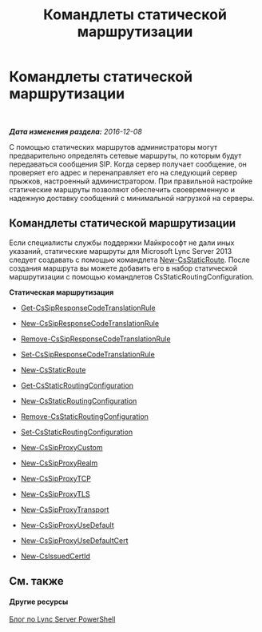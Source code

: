 ﻿---
title: Командлеты статической маршрутизации
TOCTitle: Командлеты статической маршрутизации
ms:assetid: 71d5e0cd-8412-4383-818a-95b851a4da4b
ms:mtpsurl: https://technet.microsoft.com/ru-ru/library/Gg416492(v=OCS.15)
ms:contentKeyID: 49310145
ms.date: 12/10/2016
mtps_version: v=OCS.15
ms.translationtype: HT
---

# Командлеты статической маршрутизации

 

_**Дата изменения раздела:** 2016-12-08_

С помощью статических маршрутов администраторы могут предварительно определять сетевые маршруты, по которым будут передаваться сообщения SIP. Когда сервер получает сообщение, он проверяет его адрес и перенаправляет его на следующий сервер прыжков, настроенный администратором. При правильной настройке статические маршруты позволяют обеспечить своевременную и надежную доставку сообщений с минимальной нагрузкой на серверы.

## Командлеты статической маршрутизации

Если специалисты службы поддержки Майкрософт не дали иных указаний, статические маршруты для Microsoft Lync Server 2013 следует создавать с помощью командлета [New-CsStaticRoute](new-csstaticroute.md). После создания маршрута вы можете добавить его в набор статической маршрутизации с помощью командлетов CsStaticRoutingConfiguration.

**Статическая маршрутизация**

  -   
    [Get-CsSipResponseCodeTranslationRule](get-cssipresponsecodetranslationrule.md)

  -   
    [New-CsSipResponseCodeTranslationRule](new-cssipresponsecodetranslationrule.md)

  -   
    [Remove-CsSipResponseCodeTranslationRule](remove-cssipresponsecodetranslationrule.md)

  -   
    [Set-CsSipResponseCodeTranslationRule](set-cssipresponsecodetranslationrule.md)

  -   
    [New-CsStaticRoute](new-csstaticroute.md)

  -   
    [Get-CsStaticRoutingConfiguration](get-csstaticroutingconfiguration.md)

  -   
    [New-CsStaticRoutingConfiguration](new-csstaticroutingconfiguration.md)

  -   
    [Remove-CsStaticRoutingConfiguration](remove-csstaticroutingconfiguration.md)

  -   
    [Set-CsStaticRoutingConfiguration](set-csstaticroutingconfiguration.md)

  -   
    [New-CsSipProxyCustom](new-cssipproxycustom.md)

  -   
    [New-CsSipProxyRealm](new-cssipproxyrealm.md)

  -   
    [New-CsSipProxyTCP](new-cssipproxytcp.md)

  -   
    [New-CsSipProxyTLS](new-cssipproxytls.md)

  -   
    [New-CsSipProxyTransport](new-cssipproxytransport.md)

  -   
    [New-CsSipProxyUseDefault](new-cssipproxyusedefault.md)

  -   
    [New-CsSipProxyUseDefaultCert](new-cssipproxyusedefaultcert.md)

  -   
    [New-CsIssuedCertId](new-csissuedcertid.md)

## См. также

#### Другие ресурсы

[Блог по Lync Server PowerShell](http://go.microsoft.com/fwlink/?linkid=203150%26clcid=0x419)

